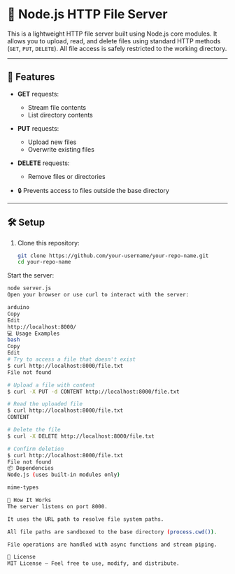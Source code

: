 # 📁 Node.js HTTP File Server

This is a lightweight HTTP file server built using Node.js core modules. It allows you to upload, read, and delete files using standard HTTP methods (`GET`, `PUT`, `DELETE`). All file access is safely restricted to the working directory.

---

## 🚀 Features

- **GET** requests:
  - Stream file contents
  - List directory contents

- **PUT** requests:
  - Upload new files
  - Overwrite existing files

- **DELETE** requests:
  - Remove files or directories

- 🔒 Prevents access to files outside the base directory

---

## 🛠️ Setup

1. Clone this repository:
   ```bash
   git clone https://github.com/your-username/your-repo-name.git
   cd your-repo-name
Start the server:

```bash
node server.js
Open your browser or use curl to interact with the server:

arduino
Copy
Edit
http://localhost:8000/
💻 Usage Examples
bash
Copy
Edit
# Try to access a file that doesn't exist
$ curl http://localhost:8000/file.txt
File not found

# Upload a file with content
$ curl -X PUT -d CONTENT http://localhost:8000/file.txt

# Read the uploaded file
$ curl http://localhost:8000/file.txt
CONTENT

# Delete the file
$ curl -X DELETE http://localhost:8000/file.txt

# Confirm deletion
$ curl http://localhost:8000/file.txt
File not found
📦 Dependencies
Node.js (uses built-in modules only)

mime-types

🧠 How It Works
The server listens on port 8000.

It uses the URL path to resolve file system paths.

All file paths are sandboxed to the base directory (process.cwd()).

File operations are handled with async functions and stream piping.

📄 License
MIT License – Feel free to use, modify, and distribute.
